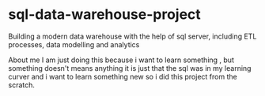 # sql-data-warehouse-project
Building a modern data warehouse with the help of sql server, including ETL processes, data modelling and analytics

About me
I am just doing this because i want to learn something , but something doesn't means anything it is just that the sql was in my learning curver and i want to learn something new so i did this project from the scratch.
